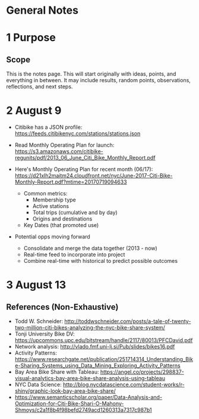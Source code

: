 # General Notes 

# 1 Purpose
## Scope
This is the notes page.  This will start originally with ideas, points, and everything in between.  It may include results, random points, observations, reflections, and next steps.  


# 2 August 9
* Citibike has a JSON profile: https://feeds.citibikenyc.com/stations/stations.json
* Read Monthly Operating Plan for launch: https://s3.amazonaws.com/citibike-regunits/pdf/2013_06_June_Citi_Bike_Monthly_Report.pdf
* Here's Monthly Operating Plan for recent month (06/17): https://d21xlh2maitm24.cloudfront.net/nyc/June-2017-Citi-Bike-Monthly-Report.pdf?mtime=20170719094633
  * Common metrics:
    * Membership type
    * Active stations
    * Total trips (cumulative and by day)
    * Origins and destinations
  * Key Dates (that promoted use)
    
* Potential opps moving forward
  * Consolidate and merge the data together (2013 - now)
  * Real-time feed to incorporate into project
  * Combine real-time with historical to predict possible outcomes


# 3 August 13 
## References (Non-Exhaustive)
* Todd W. Schneider: http://toddwschneider.com/posts/a-tale-of-twenty-two-million-citi-bikes-analyzing-the-nyc-bike-share-system/
* Tonji University Bike DV: https://upcommons.upc.edu/bitstream/handle/2117/80013/PFCDavid.pdf
* Network analysis: http://vlado.fmf.uni-lj.si/Pub/slides/bikes16.pdf 
* Activity Patterns: https://www.researchgate.net/publication/251714314_Understanding_Bike-Sharing_Systems_using_Data_Mining_Exploring_Activity_Patterns
* Bay Area Bike Share with Tableau: https://angel.co/projects/298837-visual-analytics-bay-area-bike-share-analysis-using-tableau
* NYC Data Science: http://blog.nycdatascience.com/student-works/r-shiny/graphic-look-bay-area-bike-share/
* https://www.semanticscholar.org/paper/Data-Analysis-and-Optimization-for-Citi-Bike-Shari-O-Mahony-Shmoys/c2a1f8b4f98befd2749acd1260313a7317c987b1

## 
